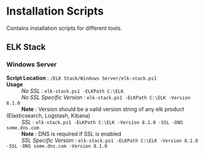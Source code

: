 # Installation Scripts
Contains installation scripts for different tools. 

## ELK Stack
### Windows Server
**Script Location** : `/ELK Stack/Windows Server/elk-stack.ps1`    
**Usage**    
&nbsp;&nbsp;&nbsp;&nbsp;&nbsp;&nbsp;&nbsp;&nbsp;&nbsp;&nbsp;*No SSL* : `elk-stack.ps1 -ELKPath C:\ELK`    
&nbsp;&nbsp;&nbsp;&nbsp;&nbsp;&nbsp;&nbsp;&nbsp;&nbsp;&nbsp;*No SSL Specific Version* : `elk-stack.ps1 -ELKPath C:\ELK -Version 8.1.0`    
&nbsp;&nbsp;&nbsp;&nbsp;&nbsp;&nbsp;&nbsp;&nbsp;&nbsp;&nbsp;**Note** : Version should be a valid version string of any elk product (Elasticsearch, Logstash, Kibana)    
&nbsp;&nbsp;&nbsp;&nbsp;&nbsp;&nbsp;&nbsp;&nbsp;&nbsp;&nbsp;*SSL* : `elk-stack.ps1 -ELKPath C:\ELK -Version 8.1.0 -SSL -DNS some.dns.com`    
&nbsp;&nbsp;&nbsp;&nbsp;&nbsp;&nbsp;&nbsp;&nbsp;&nbsp;&nbsp;**Note** : DNS is required if SSL is enabled    
&nbsp;&nbsp;&nbsp;&nbsp;&nbsp;&nbsp;&nbsp;&nbsp;&nbsp;&nbsp;*SSL Specific Version* : `elk-stack.ps1 -ELKPath C:\ELK -Version 8.1.0 -SSL -DNS some.dns.com -Version 8.1.0`    
